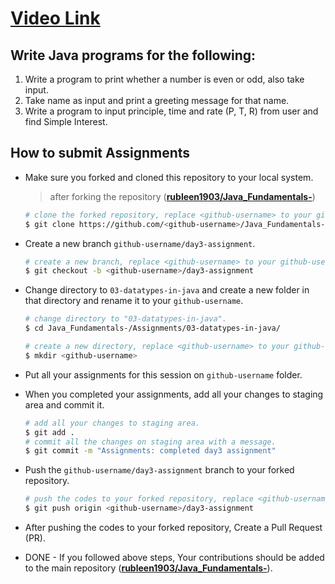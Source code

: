# [Video Link](https://www.youtube.com/watch?v=I_oVI8LqobE)

## Write Java programs for the following:

1. Write a program to print whether a number is even or odd, also take input.
2. Take name as input and print a greeting message for that name.
3. Write a program to input principle, time and rate (P, T, R) from user and find Simple Interest.

## How to submit Assignments
- Make sure you forked and cloned this repository to your local system.

    > after forking the repository (**[rubleen1903/Java_Fundamentals-](https://github.com/rubleen1903/Java_Fundamentals-)**)
    ```bash
    # clone the forked repository, replace <github-username> to your github-username.
    $ git clone https://github.com/<github-username>/Java_Fundamentals-.git
    ```
- Create a new branch `github-username/day3-assignment`.

    ```bash
    # create a new branch, replace <github-username> to your github-username.
    $ git checkout -b <github-username>/day3-assignment
    ```
- Change directory to `03-datatypes-in-java` and create a new folder in that directory and rename it to your `github-username`.

    ```bash
    # change directory to "03-datatypes-in-java".
    $ cd Java_Fundamentals-/Assignments/03-datatypes-in-java/

    # create a new directory, replace <github-username> to your github-username.
    $ mkdir <github-username>
    ```
- Put all your assignments for this session on `github-username` folder.
-  When you completed your assignments, add all your changes to staging area and commit it.

    ```bash
    # add all your changes to staging area.
    $ git add .
    # commit all the changes on staging area with a message.
    $ git commit -m "Assignments: completed day3 assignment"
    ```
- Push the `github-username/day3-assignment` branch to your forked repository.

    ```bash
    # push the codes to your forked repository, replace <github-username> to your github-username.
    $ git push origin <github-username>/day3-assignment
    ```
- After pushing the codes to your forked repository, Create a Pull Request (PR).
- DONE - If you followed above steps, Your contributions should be added to the main repository (**[rubleen1903/Java_Fundamentals-](https://github.com/rubleen1903/Java_Fundamentals-)**).
